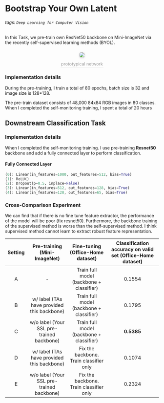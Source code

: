 # Bootstrap Your Own Latent 

###### tags: `Deep Learning for Computer Vision`

In this Task, we pre-train own ResNet50 backbone on Mini-ImageNet via the recently self-supervised learning methods (BYOL).

<center>
    <img style="border-radius: 0.3125em;
    box-shadow: 0 2px 4px 0 rgba(34,36,38,.12),0 2px 10px 0 rgba(34,36,38,.08);margin: 2%;" 
    src="https://i.imgur.com/3KW5tXJ.png">
    <br>
    <div style="color:orange; border-bottom: 1px solid #d9d9d9;
    display: inline-block;
    color: #999;
    padding: 2px;">prototypical network</div>
</center>

### Implementation details

During the pre-training, I train a total of 80 epochs, batch size is 32 and image size is 128*128.

The pre-train dataset consists of 48,000 84x84 RGB images in 80 classes. When I completed the self-monitoring training, I spent a total of 20 hours


## Downstream Classification Task

### Implementation details

When I completed the self-monitoring training. I use pre-training **Resnet50** backbone and add a fully connected layer to perform classification.

#### Fully Connected Layer

``` python
(0): Linear(in_features=1000, out_features=512, bias=True)
(1): ReLU()
(2): Dropout(p=0.5, inplace=False)
(3): Linear(in_features=512, out_features=128, bias=True)
(4): Linear(in_features=128, out_features=65, bias=True)
```

### Cross-Comparison Experiment


We can find that if there is no fine tune feature extractor, the performance of the model will be poor (fix resnet50).
Furthermore, the backbone training of the supervised method is worse than the self-supervised method. I think supervised method cannot learn to extract robust feature representation.

| Setting |        Pre-training (Mini-ImageNet)        |    Fine-tuning (Office-Home dataset)     | Classification accuracy on valid set (Office-Home dataset) |
|:-------:|:------------------------------------------:|:----------------------------------------:|:----------------------------------------------------------:|
|    A    |                     -                      | Train full model (backbone + classifier) |                           0.1554                           |
|    B    | w/ label (TAs have provided this backbone) | Train full model (backbone + classifier) |                           0.1795                           |
|    C    | w/o label (Your SSL pre-trained backbone)  | Train full model (backbone + classifier) |                           **0.5385**                           |
|    D    | w/ label (TAs have provided this backbone) | Fix the backbone. Train classifier only  |                           0.1074                           |
|    E    | w/o label (Your SSL pre-trained backbone)  | Fix the backbone. Train classifier only  |                           0.2324                           |



